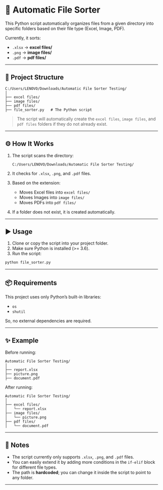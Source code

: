 # 📂 Automatic File Sorter

This Python script automatically organizes files from a given directory into specific folders based on their file type (Excel, Image, PDF).  

Currently, it sorts:
- `.xlsx` → **excel files/**
- `.png` → **image files/**
- `.pdf` → **pdf files/**

---

## 📁 Project Structure

```
C:/Users/LENOVO/Downloads/Automatic File Sorter Testing/
│
├── excel files/
├── image files/
├── pdf files/
├── file_sorter.py   # The Python script
```

> The script will automatically create the `excel files`, `image files`, and `pdf files` folders if they do not already exist.

---

## ⚙️ How It Works

1. The script scans the directory:  
   ```
   C:/Users/LENOVO/Downloads/Automatic File Sorter Testing/
   ```

2. It checks for `.xlsx`, `.png`, and `.pdf` files.

3. Based on the extension:
   - Moves Excel files into `excel files/`
   - Moves Images into `image files/`
   - Moves PDFs into `pdf files/`

4. If a folder does not exist, it is created automatically.

---

## ▶️ Usage

1. Clone or copy the script into your project folder.  
2. Make sure Python is installed (>= 3.6).  
3. Run the script:

```bash
python file_sorter.py
```

---

## 📦 Requirements

This project uses only Python’s built-in libraries:
- `os`
- `shutil`

So, no external dependencies are required.

---

## ✨ Example

Before running:
```
Automatic File Sorter Testing/
│
├── report.xlsx
├── picture.png
├── document.pdf
```

After running:
```
Automatic File Sorter Testing/
│
├── excel files/
│   └── report.xlsx
├── image files/
│   └── picture.png
├── pdf files/
│   └── document.pdf
```

---

## 📝 Notes

- The script currently only supports `.xlsx`, `.png`, and `.pdf` files.  
- You can easily extend it by adding more conditions in the `if-elif` block for different file types.  
- The path is **hardcoded**; you can change it inside the script to point to any folder.  

---
